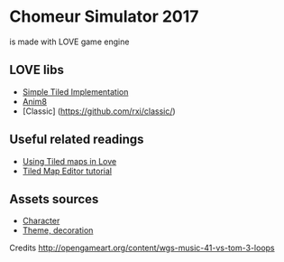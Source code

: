 # Chomeur Simulator 2017
is made with LOVE game engine

## LOVE libs
* [Simple Tiled Implementation](https://github.com/karai17/Simple-Tiled-Implementation)
* [Anim8](https://github.com/kikito/anim8)
* [Classic] (https://github.com/rxi/classic/)

## Useful related readings

* [Using Tiled maps in Love](http://lua.space/gamedev/using-tiled-maps-in-love)
* [Tiled Map Editor tutorial](https://gamedevelopment.tutsplus.com/tutorials/introduction-to-tiled-map-editor-a-platform-agnostic-tool-for-level-maps--gamedev-2838)

## Assets sources
* [Character](http://opengameart.org/content/classic-hero-and-baddies-pack)
* [Theme, decoration](http://opengameart.org/content/roguelike-modern-city-pack)

Credits
http://opengameart.org/content/wgs-music-41-vs-tom-3-loops